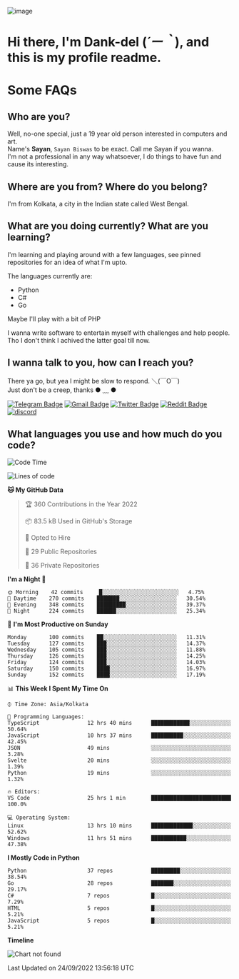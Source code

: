 ![image](https://user-images.githubusercontent.com/63096193/125182844-29f20800-e22f-11eb-8dc9-b0f2d29647bb.png)

# **Hi there, I'm Dank-del (*´ー｀*), and this is my profile readme.**
<!--  [![Profile views](https://gpvc.arturio.dev/dank-del)](https://github.com/dank-del) -->
# Some FAQs

## **Who are you?**

Well, no-one special, just a 19 year old person interested in computers and art. \
Name's **Sayan**, `Sayan Biswas` to be exact. Call me Sayan if you wanna. \
I'm not a professional in any way whatsoever, I do things to have fun and cause its interesting.

## **Where are you from? Where do you belong?**

I'm from Kolkata, a city in the Indian state called West Bengal.

## **What are you doing currently? What are you learning?**

I'm learning and playing around with a few languages, see pinned repositories for an idea of what I'm upto.

The languages currently are:

- Python
- C#
- Go

Maybe I'll play with a bit of PHP

I wanna write software to entertain myself with challenges and help people. \
Tho I don't think I achived the latter goal till now.

<!--## **Eww, I see a weeb profile.**

Can't help it, it's the best way to hide my face on this account
> Why do people hate weebs .-.

## **Cool, what more interests you?**

My interests are quite, weird. They're scattered all over the place. \
I've been fascinated by music and have studied it since the age of 6, I've performed on stage and on air but yeah now I've been away from that. I specialize in key instruments. \
Another thing that interests me is Media Production, aka, working with audio, video and broadcasting media.

> I just like art in general. also feeds the reason of me being obsessed with Japanese drawings (⋟ ﹏ ⋞)-->

## **I wanna talk to you, how can I reach you?**

There ya go, but yea I might be slow to respond. ＼(￣O￣) \
Just don't be a creep, thanks ● ﹏ ●

[![Telegram Badge](https://img.shields.io/badge/-dank_as_fuck-1ca0f1?style=flat-square&logo=telegram&logoColor=white&link=https://t.me/dank_as_fuck)](https://t.me/dank_as_fuck)
[![Gmail Badge](https://img.shields.io/badge/-chizuru@kanojo.tk-c14438?style=flat-square&logo=Gmail&logoColor=white&link=mailto:chizuru@kanojo.tk)](mailto:chizuru@kanojo.tk)
[![Twitter Badge](https://img.shields.io/twitter/follow/TheDankDel?style=social)](https://twitter.com/TheDankDel)
[![Reddit Badge](https://img.shields.io/reddit/user-karma/combined/dank_as_fuck_?style=social)](https://www.reddit.com/user/dank_as_fuck_/)
[![discord](https://discord-md-badge.vercel.app/api/shield/506536929152466945?style=social)](https://discordapp.com/users/506536929152466945)

## **What languages you use and how much do you code?**

<!--START_SECTION:waka-->
![Code Time](http://img.shields.io/badge/Code%20Time-772%20hrs%2050%20mins-blue)

![Lines of code](https://img.shields.io/badge/From%20Hello%20World%20I%27ve%20Written-950%20Thousand%20lines%20of%20code-blue)

**🐱 My GitHub Data** 

> 🏆 360 Contributions in the Year 2022
 > 
> 📦 83.5 kB Used in GitHub's Storage 
 > 
> 💼 Opted to Hire
 > 
> 📜 29 Public Repositories 
 > 
> 🔑 36 Private Repositories  
 > 
**I'm a Night 🦉** 

```text
🌞 Morning    42 commits     █░░░░░░░░░░░░░░░░░░░░░░░░   4.75% 
🌆 Daytime    270 commits    ███████░░░░░░░░░░░░░░░░░░   30.54% 
🌃 Evening    348 commits    █████████░░░░░░░░░░░░░░░░   39.37% 
🌙 Night      224 commits    ██████░░░░░░░░░░░░░░░░░░░   25.34%

```
📅 **I'm Most Productive on Sunday** 

```text
Monday       100 commits    ██░░░░░░░░░░░░░░░░░░░░░░░   11.31% 
Tuesday      127 commits    ███░░░░░░░░░░░░░░░░░░░░░░   14.37% 
Wednesday    105 commits    ███░░░░░░░░░░░░░░░░░░░░░░   11.88% 
Thursday     126 commits    ███░░░░░░░░░░░░░░░░░░░░░░   14.25% 
Friday       124 commits    ███░░░░░░░░░░░░░░░░░░░░░░   14.03% 
Saturday     150 commits    ████░░░░░░░░░░░░░░░░░░░░░   16.97% 
Sunday       152 commits    ████░░░░░░░░░░░░░░░░░░░░░   17.19%

```


📊 **This Week I Spent My Time On** 

```text
⌚︎ Time Zone: Asia/Kolkata

💬 Programming Languages: 
TypeScript               12 hrs 40 mins      ████████████░░░░░░░░░░░░░   50.64% 
JavaScript               10 hrs 37 mins      ██████████░░░░░░░░░░░░░░░   42.45% 
JSON                     49 mins             ░░░░░░░░░░░░░░░░░░░░░░░░░   3.28% 
Svelte                   20 mins             ░░░░░░░░░░░░░░░░░░░░░░░░░   1.39% 
Python                   19 mins             ░░░░░░░░░░░░░░░░░░░░░░░░░   1.32%

🔥 Editors: 
VS Code                  25 hrs 1 min        █████████████████████████   100.0%

💻 Operating System: 
Linux                    13 hrs 10 mins      █████████████░░░░░░░░░░░░   52.62% 
Windows                  11 hrs 51 mins      ███████████░░░░░░░░░░░░░░   47.38%

```

**I Mostly Code in Python** 

```text
Python                   37 repos            █████████░░░░░░░░░░░░░░░░   38.54% 
Go                       28 repos            ███████░░░░░░░░░░░░░░░░░░   29.17% 
C#                       7 repos             █░░░░░░░░░░░░░░░░░░░░░░░░   7.29% 
HTML                     5 repos             █░░░░░░░░░░░░░░░░░░░░░░░░   5.21% 
JavaScript               5 repos             █░░░░░░░░░░░░░░░░░░░░░░░░   5.21%

```


**Timeline**

![Chart not found](https://raw.githubusercontent.com/Dank-del/Dank-del/main/charts/bar_graph.png) 


 Last Updated on 24/09/2022 13:56:18 UTC
<!--END_SECTION:waka-->

<!--## **Can I stalk your spotify?**

Um sure.

![OwO Spotify](https://spotify-recently-played-readme.vercel.app/api?user=31fdrsslnr7nvq4ytqwtw7c4rxfm&count=5)-->
